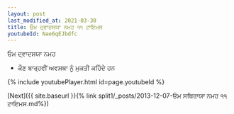 ```yaml
---
layout: post
last_modified_at: 2021-03-30
title: ਓਮ ਦ੍ਵਾਦਸਯਾ ਨਮਹ ੧੧ ਟਾਇਮਸ
youtubeId: Nae6qEJbdfc
---
```

 
 
 ਓਮ ਦ੍ਵਾਦਸਯਾ ਨਮਹ  
 
 -  ਕੌਣ ਬਾਰ੍ਹਵੀਂ ਅਵਸਥਾ ਨੂੰ ਮੁਕਤੀ ਕਹਿੰਦੇ ਹਨ 
 
  
 
  
 
 
 
 
 
 


{% include youtubePlayer.html id=page.youtubeId %}
 
[Next]({{ site.baseurl }}{% link  split1/_posts/2013-12-07-ਓਮ ਸਥਿਰਾਯਾ ਨਮਹ ੧੧ ਟਾਇਮਸ.md%})
 
